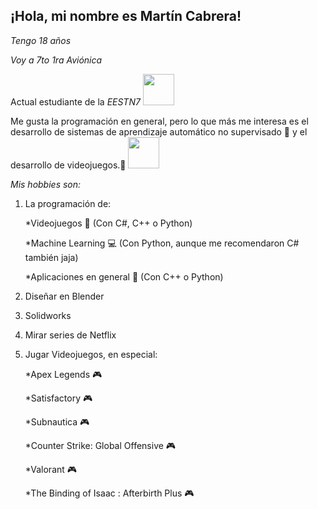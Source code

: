 <h2>¡Hola, mi nombre es Martín Cabrera!</h2>


_Tengo 18 años_


_Voy a 7to 1ra Aviónica_


Actual estudiante de la _EESTN7_ <img src="https://lh3.googleusercontent.com/proxy/tO68olUrNa-W1Wv5f4Ey_s1tW1O0EBY4j5ga-Rbl3PYr9mVMxOkzaS5uQjVG3z_kcPc-EG-IJ6LJeg6lnFCY8x_XXwd4YmCCmLg77fY" width="50">


Me gusta la programación en general, pero lo que más me interesa es el desarrollo de sistemas de aprendizaje automático no supervisado :file_folder: y el desarrollo de videojuegos.:space_invader:  <img src="https://i.gifer.com/74xC.gif" width="50">


*Mis hobbies son:*


1. La programación de:


	*Videojuegos :space_invader: (Con C#, C++ o Python)
	
	
	*Machine Learning :computer: (Con Python, aunque me recomendaron C# también jaja)
	
	
	*Aplicaciones en general :iphone: (Con C++ o Python)
	
	
2. Diseñar en Blender


3. Solidworks

4. Mirar series de Netflix


5. Jugar Videojuegos, en especial:


	*Apex Legends :video_game:
	
	
	*Satisfactory :video_game:
	
	
	*Subnautica :video_game:
	
	
	*Counter Strike: Global Offensive :video_game:
	
	
	*Valorant :video_game:
	
	
	*The Binding of Isaac : Afterbirth Plus :video_game:
	
	
